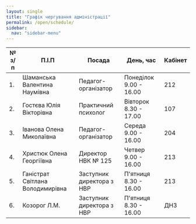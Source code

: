 ```yaml
---
layout: single
title: "Графік чергування адміністрації"
permalink: /open/schedule/
sidebar:
  nav: "sidebar-menu"
---
```


| №  з/п | П.І.П                            | Посада                    | День, час              | Кабінет |
|--------|----------------------------------|---------------------------|------------------------|---------|
| 1.     | Шаманська Валентина Наумівна     | Педагог-організатор       | Понеділок 9.00 - 16.00 | 212     |
| 2.     | Гостєва Юлія Вікторівна          | Практичний психолог       | Вівторок 8.30 - 17.00  | 107     |
| 3.     | Іванова Олена Миколаївна         | Педагог-організатор       | Середа 9.00 - 16.00    | 204     |
| 4.     | Христюк Олена Георгіївна         | Директор НВК № 125        | Четвер 9.00 - 16.00    | 213     |
| 5.     | Ганістрат Світлана Володимирівна | Заступник директора з НВР | П'ятниця 8.30 - 16.00  | 213     |
| 6.     | Козорог Л.М.                     | Заступник директора з НВР | П'ятниця 8.30 - 16.00  | ДНЗ     |
